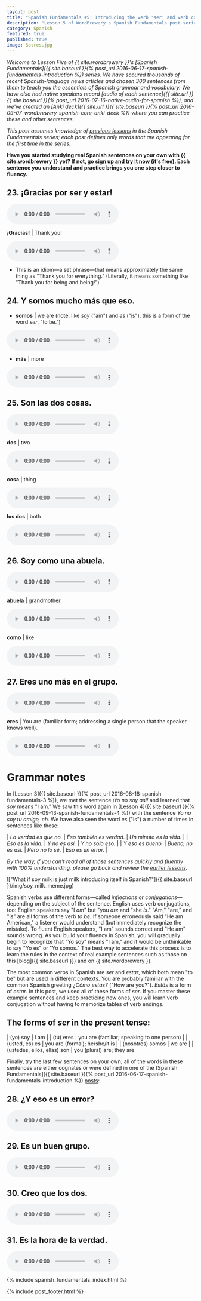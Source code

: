 ```yaml
---
layout: post
title: "Spanish Fundamentals #5: Introducing the verb 'ser' and verb conjugation"
description: "Lesson 5 of WordBrewery's Spanish Fundamentals post series introduces subject pronouns, new high-frequency vocabulary, and more real sentences from the news."
category: Spanish
featured: true
published: true
image: Sotres.jpg
---
```

*Welcome to Lesson Five of {{ site.wordbrewery }}'s [Spanish Fundamentals]({{ site.baseurl }}{% post_url 2016-06-17-spanish-fundamentals-introduction %}) series. We have scoured thousands of recent Spanish-language news articles and chosen 300 sentences from them to teach you the essentials of Spanish grammar and vocabulary. We have also had native speakers record [audio of each sentence]({{ site.url }}{{ site.baseurl }}{% post_url 2016-07-16-native-audio-for-spanish %}), and we've created an [Anki deck]({{ site.url }}{{ site.baseurl }}{% post_url 2016-09-07-wordbrewery-spanish-core-anki-deck %}) where you can practice these and other sentences.*

*This post assumes knowledge of [previous lessons](#series_index) in the Spanish Fundamentals series; each post defines only words that are appearing for the first time in the series.*

**Have you started studying real Spanish sentences on your own with {{ site.wordbrewery }} yet? If not, go [sign up and try it now](https://wordbrewery.com) (it's free). Each sentence you understand and practice brings you one step closer to fluency.**

## 23. ¡Gracias por ser y estar!

<audio controls><source src="https://api.wordbrewery.com/api/tts/speak?code={{ site.code }}&amp;languageId=Spanish&amp;text=¡Gracias por ser y estar!"></source></audio>

**¡Gracias!** | Thank you!

<audio controls align="center"><source src="https://api.wordbrewery.com/api/tts/speak?code={{ site.code }}&amp;languageId=Spanish&amp;text=Gracias"></source></audio>

- This is an idiom—a set phrase—that means approximately the same thing as "Thank you for everything." (Literally, it means something like "Thank you for being and being!")


## 24. Y somos mucho más que eso.

- **somos** | we are (note: like *soy* ("am") and *es* ("is"),  this is a form of the word *ser*, "to be.")

<audio controls align="center"><source src="https://api.wordbrewery.com/api/tts/speak?code={{ site.code }}&amp;languageId=Spanish&amp;text=somos"></source></audio>

- **más** | more

<audio controls align="center"><source src="https://api.wordbrewery.com/api/tts/speak?code={{ site.code }}&amp;languageId=Spanish&amp;text=más"></source></audio>

## 25. Son las dos cosas.

<audio controls><source src="https://api.wordbrewery.com/api/tts/speak?code={{ site.code }}&amp;languageId=Spanish&amp;text=Son las dos cosas."></source></audio>

**dos** | two

<audio controls align="center"><source src="https://api.wordbrewery.com/api/tts/speak?code={{ site.code }}&amp;languageId=Spanish&amp;text=dos"></source></audio>

**cosa** | thing

<audio controls align="center"><source src="https://api.wordbrewery.com/api/tts/speak?code={{ site.code }}&amp;languageId=Spanish&amp;text=cosa"></source></audio>


**los dos** | both

<audio controls align="center"><source src="https://api.wordbrewery.com/api/tts/speak?code={{ site.code }}&amp;languageId=Spanish&amp;text=los dos"></source></audio>

## 26. Soy como una abuela.

<audio controls><source src="https://api.wordbrewery.com/api/tts/speak?code={{ site.code }}&amp;languageId=Spanish&amp;text=Soy como una abuela."></source></audio>

**abuela** | grandmother

<audio controls align="center"><source src="https://api.wordbrewery.com/api/tts/speak?code={{ site.code }}&amp;languageId=Spanish&amp;text=abuela"></source></audio>

**como** | like

<audio controls align="center"><source src="https://api.wordbrewery.com/api/tts/speak?code={{ site.code }}&amp;languageId=Spanish&amp;text=como"></source></audio>


## 27. Eres uno más en el grupo.

<audio controls><source src="https://api.wordbrewery.com/api/tts/speak?code={{ site.code }}&amp;languageId=Spanish&amp;text=Eres uno más en el grupo."></source></audio>

**eres** | You are (familiar form; addressing a single person that the speaker knows well).

<audio controls align="center"><source src="https://api.wordbrewery.com/api/tts/speak?code={{ site.code }}&amp;languageId=Spanish&amp;text=eres"></source></audio>


# Grammar notes

In [Lesson 3]({{ site.baseurl }}{% post_url 2016-08-18-spanish-fundamentals-3 %}), we met the sentence *¡Yo no soy así!*
and learned that *soy* means "I am." We saw this word again in [Lesson 4]({{ site.baseurl }}{% post_url
2016-09-13-spanish-fundamentals-4 %}) with the sentence *Yo no soy tu amigo, eh.* We have also seen the word *es* ("is") a number of times in sentences like these:

| *La verdad es que no.* | *Eso también es verdad.* | *Un minuto es la vida.* |
| *Eso es la vida.* | *Y no es así.*  | *Y no solo eso.* |
| *Y eso es bueno.* | *Bueno, no es así.* | *Pero no lo sé.* | *Eso es un error.* |

*By the way, if you can't read all of those sentences quickly and fluently with 100% understanding, please go back and review the [earlier lessons](#post-series).*

!["What if soy milk is just milk introducing itself in Spanish?"]({{ site.baseurl }}/img/soy_milk_meme.jpg)

Spanish verbs use different forms—called *inflections* or *conjugations*—depending on the
subject of the sentence. English uses verb conjugations, too: English speakers say "I *am*" but "you *are* and "she
*is*." "Am," "are," and "is" are all forms of the verb *to be.* If someone erroneously said "He am American," a listener would
understand (but immediately recognize the mistake). To fluent English speakers, "I am" sounds correct and "He am" sounds
wrong. As you build your fluency in Spanish, you will gradually begin to recognize that "Yo soy" means "I am," and it
would be unthinkable to say "Yo es" or "Yo somos." The best way to accelerate this process is to learn the rules in the
context of real example sentences such as those on this [blog]({{ site.baseurl }}) and on {{ site.wordbrewery }}.

The most common verbs in Spanish are *ser* and *estar*, which both mean "to be" but are used in different contexts. You
are probably familiar with the common Spanish greeting *¿Cómo estás?* ("How are you?"). *Estás* is a form of *estar*. In this post, we used all of these forms of *ser*. If you master these example sentences and keep practicing new ones, you will learn verb conjugation without having to memorize tables of verb endings.

## The forms of *ser* in the present tense:

| (yo) soy | I am |
| (tú) eres | you are (familiar; speaking to one person) |
| (usted, es) es | you are (formal); he/she/it is |
| (nosotros) somos | we are  |
| (ustedes, ellos, ellas) son | you (plural) are; they are

Finally, try the last few sentences on your own; all of the words in these sentences are either cognates or were defined
in one of the [Spanish Fundamentals]({{ site.baseurl }}{% post_url 2016-06-17-spanish-fundamentals-introduction %}) [posts](#series_index):

## 28. ¿Y eso es un error?

<audio controls><source src="https://api.wordbrewery.com/api/tts/speak?code={{ site.code }}&amp;languageId=Spanish&amp;text=¿Y eso es un error?"></source></audio>

## 29. Es un buen grupo.

<audio controls><source src="https://api.wordbrewery.com/api/tts/speak?code={{ site.code }}&amp;languageId=Spanish&amp;text=Es un buen grupo."></source></audio>

## 30. Creo que los dos.

<audio controls><source src="https://api.wordbrewery.com/api/tts/speak?code={{ site.code }}&amp;languageId=Spanish&amp;text=Creo que los dos."></source></audio>

## 31. Es la hora de la verdad.

<audio controls><source src="https://api.wordbrewery.com/api/tts/speak?code={{ site.code }}&amp;languageId=Spanish&amp;text=Es la hora de la verdad."></source></audio>

{% include spanish_fundamentals_index.html %}

{% include post_footer.html %}
